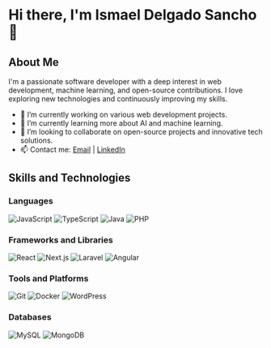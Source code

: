 # Hi there, I'm Ismael Delgado Sancho 👋

## About Me
I'm a passionate software developer with a deep interest in web development, machine learning, and open-source contributions. I love exploring new technologies and continuously improving my skills.

- 🔭 I’m currently working on various web development projects.
- 🌱 I’m currently learning more about AI and machine learning.
- 👯 I’m looking to collaborate on open-source projects and innovative tech solutions.
- 📫 Contact me: [Email](mailto:ismaeldelgado117@gmail.com) | [LinkedIn](https://linkedin.com/in/idelgadosancho)

## Skills and Technologies

### Languages
![JavaScript](https://img.shields.io/badge/JavaScript-F7DF1E?logo=javascript&logoColor=black&style=flat)
![TypeScript](https://img.shields.io/badge/TypeScript-007ACC?logo=typescript&logoColor=white&style=flat)
![Java](https://img.shields.io/badge/Java-007396?logo=java&logoColor=white&style=flat)
![PHP](https://img.shields.io/badge/PHP-777BB4?logo=php&logoColor=white&style=flat)

### Frameworks and Libraries
![React](https://img.shields.io/badge/React-61DAFB?logo=react&logoColor=black&style=flat)
![Next.js](https://img.shields.io/badge/Next.js-000000?logo=next.js&logoColor=white&style=flat)
![Laravel](https://img.shields.io/badge/Laravel-FF2D20?logo=laravel&logoColor=white&style=flat)
![Angular](https://img.shields.io/badge/Angular-DD0031?logo=angular&logoColor=white&style=flat)

### Tools and Platforms
![Git](https://img.shields.io/badge/Git-F05032?logo=git&logoColor=white&style=flat)
![Docker](https://img.shields.io/badge/Docker-2496ED?logo=docker&logoColor=white&style=flat)
![WordPress](https://img.shields.io/badge/WordPress-21759B?logo=wordpress&logoColor=white&style=flat)

### Databases
![MySQL](https://img.shields.io/badge/MySQL-4479A1?logo=mysql&logoColor=white&style=flat)
![MongoDB](https://img.shields.io/badge/MongoDB-4EA94B?logo=mongodb&logoColor=white&style=flat)
